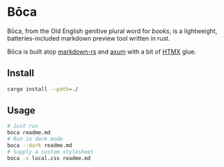 # Bōca

Bōca, from the Old English genitive plural word for _books_, is a lightweight, batteries-included markdown preview tool written in rust.


Bōca is built atop [markdown-rs](https://github.com/wooorm/markdown-rs) and [axum](https://github.com/tokio-rs/axum) with a bit of [HTMX](https://htmx.org/) glue.


## Install

```bash
cargo install --path=./
```

## Usage

```bash
# Just run
boca readme.md
# Run in dark mode
boca --dark readme.md
# Supply a custom stylesheet
boca -s local.css readme.md
```
